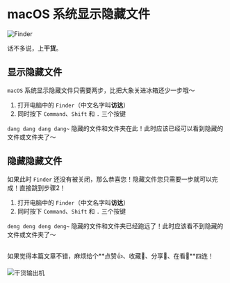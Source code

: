 # macOS 系统显示隐藏文件

![Finder](https://file.zhangpeng.site/2021/12/05/1.png)

话不多说，上**干货**。

## 显示隐藏文件

`macOS` 系统显示隐藏文件只需要两步，比把大象关进冰箱还少一步哦～

1. 打开电脑中的 `Finder`（中文名字叫**访达**）
2. 同时按下 `Command`、`Shift` 和 `.` 三个按键

`dang dang dang dang~` 隐藏的文件和文件夹在此！此时应该已经可以看到隐藏的文件或文件夹了～

## 隐藏隐藏文件

如果此时 `Finder` 还没有被关闭，那么恭喜您！隐藏文件您只需要一步就可以完成！直接跳到步骤2！

1. 打开电脑中的 `Finder`（中文名字叫**访达**）
2. 同时按下 `Command`、`Shift` 和 `.` 三个按键

`deng deng deng deng~` 隐藏的文件和文件夹已经跑远了！此时应该看不到隐藏的文件或文件夹了～

##

如果觉得本篇文章不错，麻烦给个**点赞👍、收藏🌟、分享👊、在看👀**四连！

![干货输出机](https://file.zhangpeng.site/wechat/qrcode.jpg)